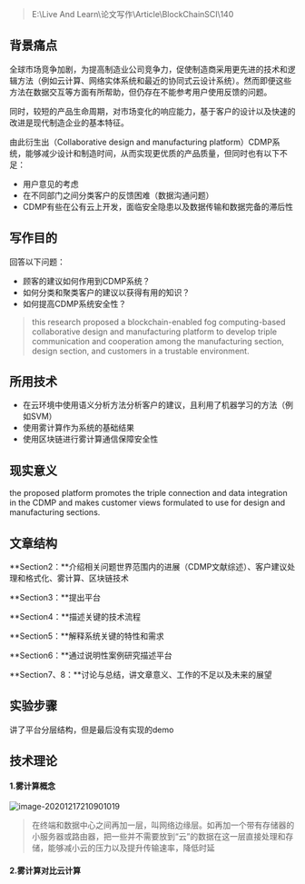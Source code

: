 > E:\Live And Learn\论文写作\Article\BlockChainSCI\140

## 背景痛点

全球市场竞争加剧，为提高制造业公司竞争力，促使制造商采用更先进的技术和逻辑方法（例如云计算、网络实体系统和最近的协同式云设计系统）。然而即便这些方法在数据交互等方面有所帮助，但仍存在不能参考用户使用反馈的问题。

同时，较短的产品生命周期，对市场变化的响应能力，基于客户的设计以及快速的改进是现代制造企业的基本特征。

由此衍生出（Collaborative design and manufacturing platform）CDMP系统，能够减少设计和制造时间，从而实现更优质的产品质量，但同时也有以下不足：

<ul>
    <li>用户意见的考虑</li>
    <li>在不同部门之间分类客户的反馈困难（数据沟通问题）</li>
    <li>CDMP有些在公有云上开发，面临安全隐患以及数据传输和数据完备的滞后性</li>
</ul>

## 写作目的

回答以下问题：

- 顾客的建议如何作用到CDMP系统？
- 如何分类和聚类客户的建议以获得有用的知识？
- 如何提高CDMP系统安全性？

> this research proposed a blockchain-enabled fog computing-based collaborative design and
> manufacturing platform to develop triple communication and cooperation among the manufacturing section,
> design section, and customers in a trustable environment.

## 所用技术

- 在云环境中使用语义分析方法分析客户的建议，且利用了机器学习的方法（例如SVM）
- 使用雾计算作为系统的基础结果
- 使用区块链进行雾计算通信保障安全性

## 现实意义

the proposed platform promotes the triple connection and data
integration in the CDMP and makes customer views formulated to use
for design and manufacturing sections.

## 文章结构

**Section2：**介绍相关问题世界范围内的进展（CDMP文献综述）、客户建议处理和格式化、雾计算、区块链技术

**Section3：**提出平台

**Section4：**描述关键的技术流程

**Section5：**解释系统关键的特性和需求

**Section6：**通过说明性案例研究描述平台

**Section7、8：**讨论与总结，讲文章意义、工作的不足以及未来的展望



## 实验步骤

讲了平台分层结构，但是最后没有实现的demo



## **技术理论**

#### 1.雾计算概念

![image-20201217210901019](E:\GithubProjs\MyPictures\image-20201217210901019.png)

> 在终端和数据中心之间再加一层，叫网络边缘层。如再加一个带有存储器的小服务器或路由器，把一些并不需要放到“云”的数据在这一层直接处理和存储，能够减小云的压力以及提升传输速率，降低时延

#### **2.雾计算对比云计算**

